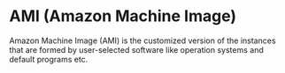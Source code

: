 # AMI (Amazon Machine Image)

Amazon Machine Image (AMI) is the customized version of the instances that are formed by user-selected software like operation systems and default programs etc.
